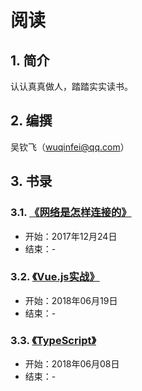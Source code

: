  # 阅读

## 1. 简介

 认认真真做人，踏踏实实读书。

## 2. 编撰

吴钦飞（wuqinfei@qq.com）

## 3. 书录

### 3.1. [《网络是怎样连接的》](./%E7%BD%91%E7%BB%9C%E6%98%AF%E6%80%8E%E6%A0%B7%E8%BF%9E%E6%8E%A5%E7%9A%84)
 * 开始：2017年12月24日
 * 结束：-

### 3.2. [《Vue.js实战》](./Vue)
 * 开始：2018年06月19日
 * 结束：-

### 3.3. [《TypeScript》](./TypeScript)
 * 开始：2018年06月08日
 * 结束：-
